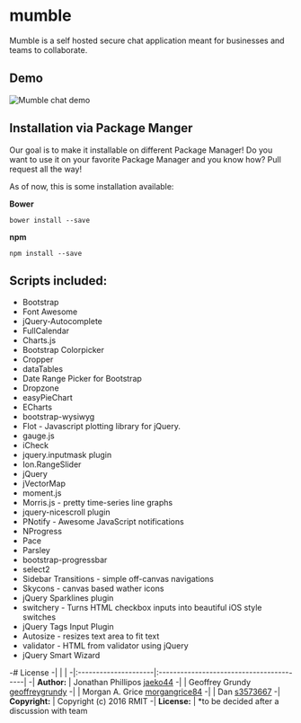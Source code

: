 # mumble

Mumble is a self hosted secure chat application meant for businesses and teams to collaborate. 

## Demo
![Mumble chat demo](http://jphilipos.surge.sh/mumble)

## Installation via Package Manger

Our goal is to make it installable on different Package Manager! Do you want to use it on your favorite Package Manager and you know how? Pull request all the way! 

As of now, this is some installation available:

**Bower**

```
bower install --save
```

**npm**

```
npm install --save
```
## Scripts included:
* Bootstrap
* Font Awesome
* jQuery-Autocomplete
* FullCalendar
* Charts.js
* Bootstrap Colorpicker
* Cropper
* dataTables
* Date Range Picker for Bootstrap
* Dropzone
* easyPieChart
* ECharts
* bootstrap-wysiwyg
* Flot - Javascript plotting library for jQuery.
* gauge.js
* iCheck
* jquery.inputmask plugin
* Ion.RangeSlider
* jQuery
* jVectorMap
* moment.js
* Morris.js - pretty time-series line graphs
* jquery-nicescroll plugin
* PNotify - Awesome JavaScript notifications
* NProgress
* Pace
* Parsley
* bootstrap-progressbar
* select2
* Sidebar Transitions - simple off-canvas navigations
* Skycons - canvas based wather icons
* jQuery Sparklines plugin
* switchery - Turns HTML checkbox inputs into beautiful iOS style switches
* jQuery Tags Input Plugin
* Autosize - resizes text area to fit text
* validator - HTML from validator using jQuery
* jQuery Smart Wizard

-# License 
 -|                      |                                          |
 -|:---------------------|:-----------------------------------------|
 -| **Author:**          | Jonathan Phillipos [jaeko44](https://github.com/jaeko44)
 -| 	                   | Geoffrey Grundy [geoffreygrundy](https://github.com/geoffreygrundy)
 -| 	                   | Morgan A. Grice [morgangrice84](https://github.com/morgangrice84)
 -| 	                   | Dan [s3573667](https://github.com/s3573667)
 -| **Copyright:**       | Copyright (c) 2016 RMIT
 -| **License:**         | *to be decided after a discussion with team